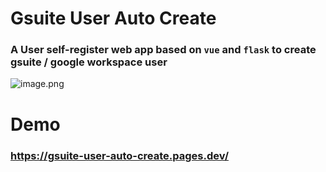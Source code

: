 # Gsuite User Auto Create

### A User self-register web app based on `vue` and `flask` to create gsuite / google workspace user

![image.png](https://i.loli.net/2021/05/08/feSiZx4ENdPIAqc.png)

# Demo

### https://gsuite-user-auto-create.pages.dev/